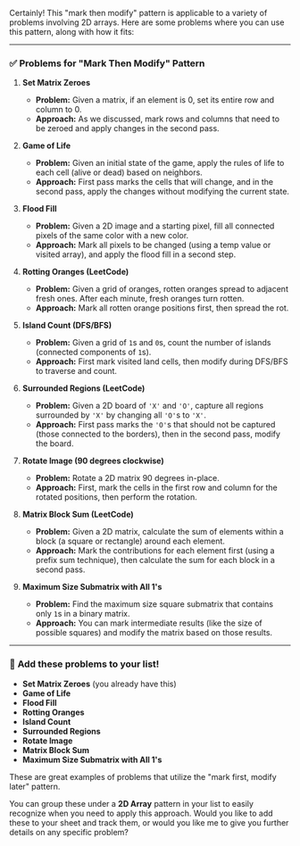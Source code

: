 Certainly! This "mark then modify" pattern is applicable to a variety of problems involving 2D arrays. Here are some problems where you can use this pattern, along with how it fits:

---

### ✅ **Problems for "Mark Then Modify" Pattern**

1. **Set Matrix Zeroes**
   - **Problem:** Given a matrix, if an element is 0, set its entire row and column to 0.
   - **Approach:** As we discussed, mark rows and columns that need to be zeroed and apply changes in the second pass.

2. **Game of Life**
   - **Problem:** Given an initial state of the game, apply the rules of life to each cell (alive or dead) based on neighbors.
   - **Approach:** First pass marks the cells that will change, and in the second pass, apply the changes without modifying the current state.

3. **Flood Fill**
   - **Problem:** Given a 2D image and a starting pixel, fill all connected pixels of the same color with a new color.
   - **Approach:** Mark all pixels to be changed (using a temp value or visited array), and apply the flood fill in a second step.

4. **Rotting Oranges (LeetCode)**
   - **Problem:** Given a grid of oranges, rotten oranges spread to adjacent fresh ones. After each minute, fresh oranges turn rotten.
   - **Approach:** Mark all rotten orange positions first, then spread the rot.

5. **Island Count (DFS/BFS)** 
   - **Problem:** Given a grid of `1`s and `0`s, count the number of islands (connected components of `1`s).
   - **Approach:** First mark visited land cells, then modify during DFS/BFS to traverse and count.

6. **Surrounded Regions (LeetCode)**
   - **Problem:** Given a 2D board of `'X'` and `'O'`, capture all regions surrounded by `'X'` by changing all `'O'`s to `'X'`.
   - **Approach:** First pass marks the `'O'`s that should not be captured (those connected to the borders), then in the second pass, modify the board.

7. **Rotate Image (90 degrees clockwise)**
   - **Problem:** Rotate a 2D matrix 90 degrees in-place.
   - **Approach:** First, mark the cells in the first row and column for the rotated positions, then perform the rotation.

8. **Matrix Block Sum (LeetCode)**
   - **Problem:** Given a 2D matrix, calculate the sum of elements within a block (a square or rectangle) around each element.
   - **Approach:** Mark the contributions for each element first (using a prefix sum technique), then calculate the sum for each block in a second pass.

9. **Maximum Size Submatrix with All 1's**
   - **Problem:** Find the maximum size square submatrix that contains only `1`s in a binary matrix.
   - **Approach:** You can mark intermediate results (like the size of possible squares) and modify the matrix based on those results.

---

### 🚀 **Add these problems to your list!**
- **Set Matrix Zeroes** (you already have this)
- **Game of Life**
- **Flood Fill**
- **Rotting Oranges**
- **Island Count**
- **Surrounded Regions**
- **Rotate Image**
- **Matrix Block Sum**
- **Maximum Size Submatrix with All 1's**

These are great examples of problems that utilize the "mark first, modify later" pattern. 

You can group these under a **2D Array** pattern in your list to easily recognize when you need to apply this approach. Would you like to add these to your sheet and track them, or would you like me to give you further details on any specific problem?
